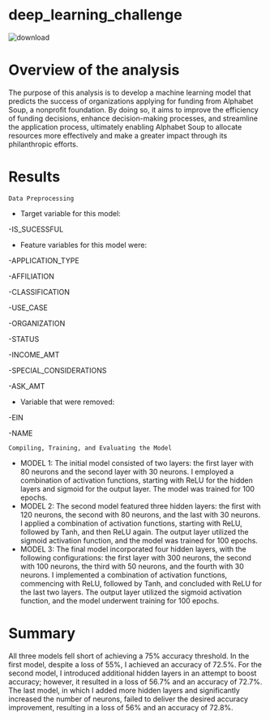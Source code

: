 # deep_learning_challenge


![download](https://github.com/Rachel-Rodriguez/deep_learning_challenge/assets/124642442/84466f98-e6fc-41c6-bcf2-a954d28e2cbd)


# Overview of the analysis
The purpose of this analysis is to develop a machine learning model that predicts the success of organizations applying for funding from Alphabet Soup, a nonprofit foundation. By doing so, it aims to improve the efficiency of funding decisions, enhance decision-making processes, and streamline the application process, ultimately enabling Alphabet Soup to allocate resources more effectively and make a greater impact through its philanthropic efforts.

# Results
    Data Preprocessing
  *  Target variable for this model: 
  
 -IS_SUCESSFUL 

  *  Feature variables for this model were:
  
  -APPLICATION_TYPE
  
  -AFFILIATION
  
  -CLASSIFICATION
  
  -USE_CASE
  
  -ORGANIZATION
  
  -STATUS
  
  -INCOME_AMT
  
  -SPECIAL_CONSIDERATIONS
  
  -ASK_AMT

  *  Variable that were removed: 
 
  -EIN
 
  -NAME
  

    Compiling, Training, and Evaluating the Model
    
  * MODEL 1:
    The initial model consisted of two layers: the first layer with 80 neurons and the second layer with 30 neurons. I employed a combination of activation functions, starting with ReLU for the hidden layers and sigmoid for the output layer. The model was trained for 100 epochs.
* MODEL 2:
      The second model featured three hidden layers: the first with 120 neurons, the second with 80 neurons, and the last with 30 neurons. I applied a combination of activation functions, starting with ReLU, followed by Tanh, and then ReLU again. The output layer utilized the sigmoid activation function, and the model was trained for 100 epochs.
* MODEL 3:
    The final model incorporated four hidden layers, with the following configurations: the first layer with 300 neurons, the second with 100 neurons, the third with 50 neurons, and the fourth with 30 neurons. I implemented a combination of activation functions, commencing with ReLU, followed by Tanh, and concluded with ReLU for the last two layers. The output layer utilized the sigmoid activation function, and the model underwent training for 100 epochs.
    
# Summary
All three models fell short of achieving a 75% accuracy threshold. In the first model, despite a loss of 55%, I achieved an accuracy of 72.5%. For the second model, I introduced additional hidden layers in an attempt to boost accuracy; however, it resulted in a loss of 56.7% and an accuracy of 72.7%. The last model, in which I added more hidden layers and significantly increased the number of neurons, failed to deliver the desired accuracy improvement, resulting in a loss of 56% and an accuracy of 72.8%.
